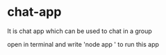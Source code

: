 # chat-app
It is chat app which can be used to chat in a group

open in terminal and write 'node app ' to run this app
